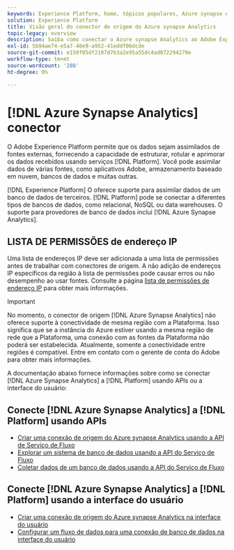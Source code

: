 ```yaml
---
keywords: Experience Platform, home, tópicos populares, Azure synapse Analytics, azure synapse analytics, Synapse, sinapse
solution: Experience Platform
title: Visão geral do conector de origem do Azure synapse Analytics
topic-legacy: overview
description: Saiba como conectar o Azure synapse Analytics ao Adobe Experience Platform usando APIs ou a interface do usuário.
exl-id: 5b94ae74-e5a7-40e9-a952-41eddf06dcde
source-git-commit: e150f05df2107d7b3a2e95a55dc4ad072294279e
workflow-type: tm+mt
source-wordcount: '288'
ht-degree: 0%

---
```


# [!DNL Azure Synapse Analytics] conector

O Adobe Experience Platform permite que os dados sejam assimilados de fontes externas, fornecendo a capacidade de estruturar, rotular e aprimorar os dados recebidos usando serviços [!DNL Platform]. Você pode assimilar dados de várias fontes, como aplicativos Adobe, armazenamento baseado em nuvem, bancos de dados e muitas outras.

[!DNL Experience Platform] O oferece suporte para assimilar dados de um banco de dados de terceiros. [!DNL Platform] pode se conectar a diferentes tipos de bancos de dados, como relacional, NoSQL ou data warehouses. O suporte para provedores de banco de dados inclui [!DNL Azure Synapse Analytics].

## LISTA DE PERMISSÕES de endereço IP

Uma lista de endereços IP deve ser adicionada a uma lista de permissões antes de trabalhar com conectores de origem. A não adição de endereços IP específicos da região à lista de permissões pode causar erros ou não desempenho ao usar fontes. Consulte a página [lista de permissões de endereço IP](../../ip-address-allow-list.md) para obter mais informações.

>[!IMPORTANT]
>
>No momento, o conector de origem [!DNL Azure Synapse Analytics] não oferece suporte à conectividade de mesma região com a Plataforma. Isso significa que se a instância do Azure estiver usando a mesma região de rede que a Plataforma, uma conexão com as fontes da Plataforma não poderá ser estabelecida. Atualmente, somente a conectividade entre regiões é compatível. Entre em contato com o gerente de conta do Adobe para obter mais informações.

A documentação abaixo fornece informações sobre como se conectar [!DNL Azure Synapse Analytics] a [!DNL Platform] usando APIs ou a interface do usuário:

## Conecte [!DNL Azure Synapse Analytics] a [!DNL Platform] usando APIs

- [Criar uma conexão de origem do Azure synapse Analytics usando a API de Serviço de Fluxo](../../tutorials/api/create/databases/synapse-analytics.md)
- [Explorar um sistema de banco de dados usando a API do Serviço de Fluxo](../../tutorials/api/explore/database-nosql.md)
- [Coletar dados de um banco de dados usando a API do Serviço de Fluxo](../../tutorials/api/collect/database-nosql.md)

## Conecte [!DNL Azure Synapse Analytics] a [!DNL Platform] usando a interface do usuário

- [Criar uma conexão de origem do Azure synapse Analytics na interface do usuário](../../tutorials/ui/create/databases/synapse-analytics.md)
- [Configurar um fluxo de dados para uma conexão de banco de dados na interface do usuário](../../tutorials/ui/dataflow/databases.md)
